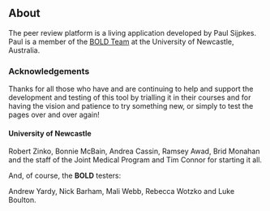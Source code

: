 ## About

The peer review platform is a living application developed by Paul Sijpkes.  Paul is a member of the [BOLD Team](https://bold.newcastle.edu.au) at the University of Newcastle, Australia.

### Acknowledgements

Thanks for all those who have and are continuing to help and support the development and testing of this tool by trialling it in their courses and for having the vision and patience to try something new, or simply to test the pages over and over again!

#### University of Newcastle

Robert Zinko, Bonnie McBain, Andrea Cassin, Ramsey Awad, Brid Monahan and the staff of the Joint Medical Program and Tim Connor for starting it all.

And, of course, the **BOLD** testers:

Andrew Yardy, Nick Barham, Mali Webb, Rebecca Wotzko and Luke Boulton.
